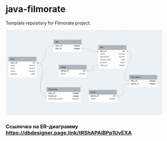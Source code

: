 # java-filmorate
Template repository for Filmorate project.

![](ERD.png)
### Ссылочка на ER-диаграмму https://dbdesigner.page.link/tRShAPAiBPp1UvEXA
